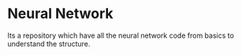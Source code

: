 # Neural Network
 Its a repository which have all the neural network code from basics to understand the structure.
